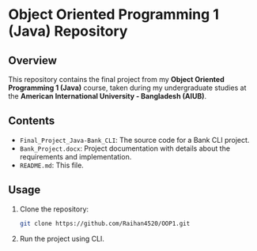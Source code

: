 # Object Oriented Programming 1 (Java) Repository

## Overview

This repository contains the final project from my **Object Oriented Programming 1 (Java)** course, taken during my undergraduate studies at the **American International University - Bangladesh (AIUB)**.

## Contents

- `Final_Project_Java-Bank_CLI`: The source code for a Bank CLI project.
- `Bank_Project.docx`: Project documentation with details about the requirements and implementation.
- `README.md`: This file.

## Usage

1. Clone the repository:
   ```bash
   git clone https://github.com/Raihan4520/OOP1.git
2. Run the project using CLI.
